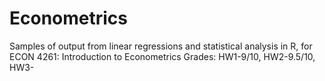 # Econometrics
Samples of output from linear regressions and statistical analysis in R, for ECON 4261: Introduction to Econometrics
Grades: HW1-9/10, HW2-9.5/10, HW3- 
